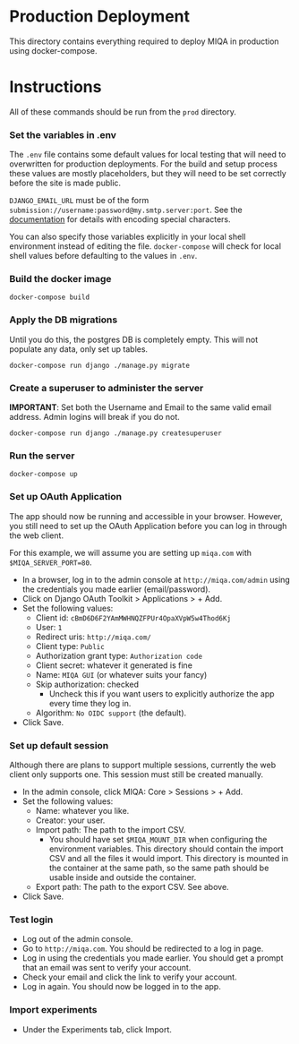 # Production Deployment
This directory contains everything required to deploy MIQA in production using docker-compose.

# Instructions
All of these commands should be run from the `prod` directory.

### Set the variables in .env
The `.env` file contains some default values for local testing that will need to overwritten for production deployments.
For the build and setup process these values are mostly placeholders, but they will need to be set correctly before the site is made public.

`DJANGO_EMAIL_URL` must be of the form `submission://username:password@my.smtp.server:port`. See the [documentation](https://github.com/migonzalvar/dj-email-url#supported-backends) for details with encoding special characters.

You can also specify those variables explicitly in your local shell environment instead of editing the file.
`docker-compose` will check for local shell values before defaulting to the values in `.env`.

### Build the docker image
```
docker-compose build
```

### Apply the DB migrations
Until you do this, the postgres DB is completely empty.
This will not populate any data, only set up tables.
```
docker-compose run django ./manage.py migrate
```

### Create a superuser to administer the server
**IMPORTANT**: Set both the Username and Email to the same valid email address.
Admin logins will break if you do not.
```
docker-compose run django ./manage.py createsuperuser
```

### Run the server
```
docker-compose up
```

### Set up OAuth Application
The app should now be running and accessible in your browser.
However, you still need to set up the OAuth Application before you can log in through the web client.

For this example, we will assume you are setting up `miqa.com` with `$MIQA_SERVER_PORT=80`.

* In a browser, log in to the admin console at `http://miqa.com/admin` using the credentials you made earlier (email/password).
* Click on Django OAuth Toolkit > Applications > + Add.
* Set the following values:
  * Client id: `cBmD6D6F2YAmMWHNQZFPUr4OpaXVpW5w4Thod6Kj`
  * User: `1`
  * Redirect uris: `http://miqa.com/`
  * Client type: `Public`
  * Authorization grant type: `Authorization code`
  * Client secret: whatever it generated is fine
  * Name: `MIQA GUI` (or whatever suits your fancy)
  * Skip authorization: checked
    * Uncheck this if you want users to explicitly authorize the app every time they log in.
  * Algorithm: `No OIDC support` (the default).
* Click Save.

### Set up default session
Although there are plans to support multiple sessions, currently the web client only supports one.
This session must still be created manually.

* In the admin console, click MIQA: Core > Sessions > + Add.
* Set the following values:
  * Name: whatever you like.
  * Creator: your user.
  * Import path: The path to the import CSV.
    * You should have set `$MIQA_MOUNT_DIR` when configuring the environment variables.
      This directory should contain the import CSV and all the files it would import.
      This directory is mounted in the container at the same path, so the same path should be usable inside and outside the container.
  * Export path: The path to the export CSV. See above.
* Click Save.

### Test login
* Log out of the admin console.
* Go to `http://miqa.com`. You should be redirected to a log in page.
* Log in using the credentials you made earlier. You should get a prompt that an email was sent to verify your account.
* Check your email and click the link to verify your account.
* Log in again. You should now be logged in to the app.

### Import experiments
 * Under the Experiments tab, click Import.
